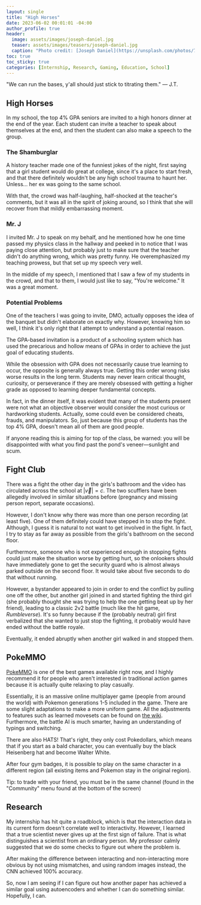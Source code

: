 ```yaml
---
layout: single
title: "High Horses"
date: 2023-06-02 00:01:01 -04:00
author_profile: true
header: 
  image: assets/images/joseph-daniel.jpg
  teaser: assets/images/teasers/joseph-daniel.jpg
  caption: "Photo credit: [Joseph Daniel](https://unsplash.com/photos/7FprFl6VIu8)" 
toc: true
toc_sticky: true
categories: [Internship, Research, Gaming, Education, School]
---
```


"We can run the bases, y'all should just stick to titrating them." — J.T.

## High Horses
In my school, the top 4% GPA seniors are invited to a high honors dinner at the end of the year. Each student can invite a teacher to speak about themselves at the end, and then the student can also make a speech to the group. 

### The Shamburglar
A history teacher made one of the funniest jokes of the night, first saying that a girl student would do great at college, since it's a place to start fresh, and that there definitely wouldn't be any high school trauma to haunt her. Unless... her ex was going to the same school.

With that, the crowd was half-laughing, half-shocked at the teacher's comments, but it was all in the spirit of joking around, so I think that she will recover from that mildly embarrassing moment. 

### Mr. J
I invited Mr. J to speak on my behalf, and he mentioned how he one time passed my physics class in the hallway and peeked in to notice that I was paying close attention, but probably just to make sure that the teacher didn't do anything wrong, which was pretty funny. He overemphasized my teaching prowess, but that set up my speech very well.

In the middle of my speech, I mentioned that I saw a few of my students in the crowd, and that to them, I would just like to say, "You're welcome." It was a great moment. 

### Potential Problems
One of the teachers I was going to invite, DMO, actually opposes the idea of the banquet but didn't elaborate on exactly why. However, knowing him so well, I think it's only right that I attempt to understand a potential reason.

The GPA-based invitation is a product of a schooling system which has used the precarious and hollow means of GPAs in order to achieve the just goal of educating students. 

While the obsession with GPA does not necessarily cause true learning to occur, the opposite is generally always true. Getting this order wrong risks worse results in the long term. Students may never learn critical thought, curiosity, or perseverance if they are merely obsessed with getting a higher grade as opposed to learning deeper fundamental concepts. 

In fact, in the dinner itself, it was evident that many of the students present were not what an objective observer would consider the most curious or hardworking students. Actually, some could even be considered cheats, frauds, and manipulators. So, just because this group of students has the top 4% GPA, doesn't mean all of them are good people. 

If anyone reading this is aiming for top of the class, be warned: you will be disappointed with what you find past the pond's veneer—sunlight and scum.

## Fight Club
There was a fight the other day in the girls's bathroom and the video has circulated across the school at $|\overrightarrow{v}|=c$. The two scufflers have been allegedly involved in similar situations before (pregnancy and missing person report, separate occasions). 

However, I don't know why there was more than one person recording (at least five). One of them definitely could have stepped in to stop the fight. Although, I guess it is natural to not want to get involved in the fight. In fact, I try to stay as far away as possible from the girls's bathroom on the second floor. 

Furthermore, someone who is not experienced enough in stopping fights could just make the situation worse by getting hurt, so the onlookers should have immediately gone to get the security guard who is almost always parked outside on the second floor. It would take about five seconds to do that without running. 

However, a bystander appeared to join in order to end the conflict by pulling one off the other, but another girl joined in and started fighting the third girl (she probably thought she was trying to help the one getting beat up by her friend), leading to a classic 2v2 battle (much like the hit game, *Rumbleverse*). It's so funny because if the (probably neutral) girl first verbalized that she wanted to just stop the fighting, it probably would have ended without the battle royale. 

Eventually, it ended abruptly when another girl walked in and stopped them.

## PokeMMO
[PokeMMO](https://pokemmo.com) is one of the best games available right now, and I highly recommend it for people who aren't interested in traditional action games because it is actually quite relaxing to play casually. 

Essentially, it is an massive online multiplayer game (people from around the world) with Pokemon generations 1-5 included in the game. There are some slight adaptations to make a more uniform game. All the adjustments to features such as learned movesets can be found on [the wiki](http://en.pokemmo.shoutwiki.com/wiki/Pokémon). Furthermore, the battle AI is much smarter, having an understanding of typings and switching. 

There are also HATS! That's right, they only cost Pokedollars, which means that if you start as a bald character, you can eventually buy the black Heisenberg hat and become Walter White. 

After four gym badges, it is possible to play on the same character in a different region (all existing items and Pokemon stay in the original region).

Tip: to trade with your friend, you must be in the same channel (found in the "Community" menu found at the bottom of the screen)

## Research
My internship has hit quite a roadblock, which is that the interaction data in its current form doesn't correlate well to interactivity. However, I learned that a true scientist never gives up at the first sign of failure. That is what distinguishes a scientist from an ordinary person. My professor calmly suggested that we do some checks to figure out where the problem is. 

After making the difference between interacting and non-interacting more obvious by not using mismatches, and using random images instead, the CNN achieved 100% accuracy. 

So, now I am seeing if I can figure out how another paper has achieved a similar goal using autoencoders and whether I can do something similar. Hopefully, I can. 